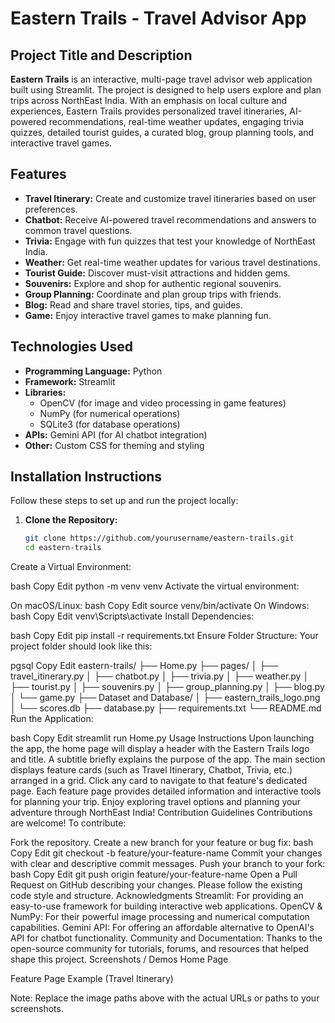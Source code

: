 # Eastern Trails - Travel Advisor App

## Project Title and Description
**Eastern Trails** is an interactive, multi-page travel advisor web application built using Streamlit. The project is designed to help users explore and plan trips across NorthEast India. With an emphasis on local culture and experiences, Eastern Trails provides personalized travel itineraries, AI-powered recommendations, real-time weather updates, engaging trivia quizzes, detailed tourist guides, a curated blog, group planning tools, and interactive travel games.

## Features
- **Travel Itinerary:** Create and customize travel itineraries based on user preferences.
- **Chatbot:** Receive AI-powered travel recommendations and answers to common travel questions.
- **Trivia:** Engage with fun quizzes that test your knowledge of NorthEast India.
- **Weather:** Get real-time weather updates for various travel destinations.
- **Tourist Guide:** Discover must-visit attractions and hidden gems.
- **Souvenirs:** Explore and shop for authentic regional souvenirs.
- **Group Planning:** Coordinate and plan group trips with friends.
- **Blog:** Read and share travel stories, tips, and guides.
- **Game:** Enjoy interactive travel games to make planning fun.

## Technologies Used
- **Programming Language:** Python
- **Framework:** Streamlit
- **Libraries:** 
  - OpenCV (for image and video processing in game features)
  - NumPy (for numerical operations)
  - SQLite3 (for database operations)
- **APIs:** Gemini API (for AI chatbot integration)
- **Other:** Custom CSS for theming and styling

## Installation Instructions
Follow these steps to set up and run the project locally:

1. **Clone the Repository:**
   ```bash
   git clone https://github.com/yourusername/eastern-trails.git
   cd eastern-trails
Create a Virtual Environment:

bash
Copy
Edit
python -m venv venv
Activate the virtual environment:

On macOS/Linux:
bash
Copy
Edit
source venv/bin/activate
On Windows:
bash
Copy
Edit
venv\Scripts\activate
Install Dependencies:

bash
Copy
Edit
pip install -r requirements.txt
Ensure Folder Structure: Your project folder should look like this:

pgsql
Copy
Edit
eastern-trails/
├── Home.py
├── pages/
│   ├── travel_itinerary.py
│   ├── chatbot.py
│   ├── trivia.py
│   ├── weather.py
│   ├── tourist.py
│   ├── souvenirs.py
│   ├── group_planning.py
│   ├── blog.py
│   └── game.py
├── Dataset and Database/
│   ├── eastern_trails_logo.png
│   └── scores.db
├── database.py
├── requirements.txt
└── README.md
Run the Application:

bash
Copy
Edit
streamlit run Home.py
Usage Instructions
Upon launching the app, the home page will display a header with the Eastern Trails logo and title.
A subtitle briefly explains the purpose of the app.
The main section displays feature cards (such as Travel Itinerary, Chatbot, Trivia, etc.) arranged in a grid. Click any card to navigate to that feature's dedicated page.
Each feature page provides detailed information and interactive tools for planning your trip.
Enjoy exploring travel options and planning your adventure through NorthEast India!
Contribution Guidelines
Contributions are welcome! To contribute:

Fork the repository.
Create a new branch for your feature or bug fix:
bash
Copy
Edit
git checkout -b feature/your-feature-name
Commit your changes with clear and descriptive commit messages.
Push your branch to your fork:
bash
Copy
Edit
git push origin feature/your-feature-name
Open a Pull Request on GitHub describing your changes.
Please follow the existing code style and structure.
Acknowledgments
Streamlit: For providing an easy-to-use framework for building interactive web applications.
OpenCV & NumPy: For their powerful image processing and numerical computation capabilities.
Gemini API: For offering an affordable alternative to OpenAI's API for chatbot functionality.
Community and Documentation: Thanks to the open-source community for tutorials, forums, and resources that helped shape this project.
Screenshots / Demos
Home Page

Feature Page Example (Travel Itinerary)

Note: Replace the image paths above with the actual URLs or paths to your screenshots.
